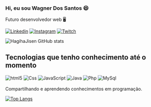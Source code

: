 ### Hi, eu sou Wagner Dos Santos 😄 
Futuro desenvolvedor web  🖥️

[![Linkedin](https://img.shields.io/badge/LinkedIn-0077B5?style=for-the-badge&logo=linkedin&logoColor=white)](https://www.linkedin.com/in/wagner-dos-santos-3a0993259/)
[![Instagram](https://img.shields.io/badge/Instagram-E4405F?style=for-the-badge&logo=instagram&logoColor=white)](https://www.instagram.com/wagner_dq/)
[![Twitch](https://img.shields.io/badge/Twitch-9146FF?style=for-the-badge&logo=twitch&logoColor=white)](https://www.twitch.tv/hagiha_jisen)


![HagihaJisen GitHub stats](https://github-readme-stats.vercel.app/api?username=HagihaJisen&show_icons=true&theme=onedark)


## Tecnologias que tenho conhecimento até o momento 
<div style="display: inline_block"</br>
<img align="center" alt="html5" src="https://img.shields.io/badge/HTML-239120?style=for-the-badge&logo=html5&logoColor=white">
<img align="center" alt="Css" src="https://img.shields.io/badge/CSS-239120?&style=for-the-badge&logo=css3&logoColor=white">
<img align="center" alt="JavaScript" src="https://img.shields.io/badge/JavaScript-F7DF1E?style=for-the-badge&logo=javascript&logoColor=black">
<img align="center" alt="Java" src="https://img.shields.io/badge/Java-ED8B00?style=for-the-badge&logo=java&logoColor=white">
<img align="center" alt="Php" src="https://img.shields.io/badge/PHP-777BB4?style=for-the-badge&logo=php&logoColor=white">
<img align="center" alt="MySql" src="https://img.shields.io/badge/MySQL-00000F?style=for-the-badge&logo=mysql&logoColor=white">

</div></br>
Compartilhando e aprendendo conhecimentos em programação. 

[![Top Langs](https://github-readme-stats.vercel.app/api/top-langs/?username=HagihaJisen&layout=compact)](https://github.com/HagihaJisen/github-readme-stats)
